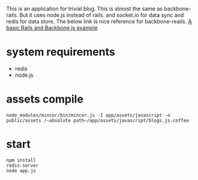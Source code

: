 This is an application for trivial blog.
This is almost the same as backbone-rails.
But it uses node.js instead of rails.
and socket.io for  data sync and redis for data store.
The below link is nice reference for backbone-reails.
[A basic Rails and Backbone.js example](http://blog.crowdint.com/2012/08/28/a-basic-rails-and-backbone-js-example.html "A basic Rails and Backbone.js example")

# system requirements

* redis
* node.js


# assets compile

```sh:command
node_modules/mincer/bin/mincer.js -I app/assets/javascript -o public/assets /~absolute path~/app/assets/javascript/blogs.js.coffee
```

# start

```sh:command
npm install
redis-server
node app.js
```
